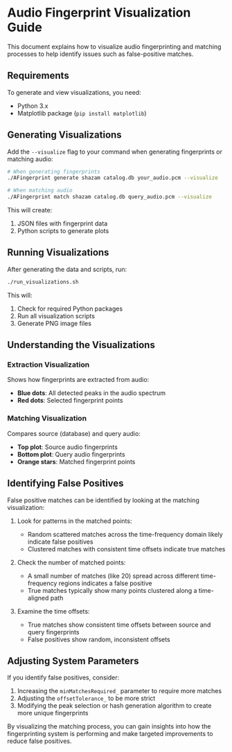 # Audio Fingerprint Visualization Guide

This document explains how to visualize audio fingerprinting and matching processes to help identify issues such as false-positive matches.

## Requirements

To generate and view visualizations, you need:

- Python 3.x
- Matplotlib package (`pip install matplotlib`)

## Generating Visualizations

Add the `--visualize` flag to your command when generating fingerprints or matching audio:

```bash
# When generating fingerprints
./AFingerprint generate shazam catalog.db your_audio.pcm --visualize

# When matching audio
./AFingerprint match shazam catalog.db query_audio.pcm --visualize
```

This will create:
1. JSON files with fingerprint data
2. Python scripts to generate plots

## Running Visualizations

After generating the data and scripts, run:

```bash
./run_visualizations.sh
```

This will:
1. Check for required Python packages
2. Run all visualization scripts
3. Generate PNG image files

## Understanding the Visualizations

### Extraction Visualization
Shows how fingerprints are extracted from audio:
- **Blue dots**: All detected peaks in the audio spectrum
- **Red dots**: Selected fingerprint points

### Matching Visualization
Compares source (database) and query audio:
- **Top plot**: Source audio fingerprints 
- **Bottom plot**: Query audio fingerprints
- **Orange stars**: Matched fingerprint points

## Identifying False Positives

False positive matches can be identified by looking at the matching visualization:

1. Look for patterns in the matched points:
   - Random scattered matches across the time-frequency domain likely indicate false positives
   - Clustered matches with consistent time offsets indicate true matches

2. Check the number of matched points:
   - A small number of matches (like 20) spread across different time-frequency regions indicates a false positive
   - True matches typically show many points clustered along a time-aligned path

3. Examine the time offsets:
   - True matches show consistent time offsets between source and query fingerprints
   - False positives show random, inconsistent offsets

## Adjusting System Parameters

If you identify false positives, consider:

1. Increasing the `minMatchesRequired_` parameter to require more matches
2. Adjusting the `offsetTolerance_` to be more strict
3. Modifying the peak selection or hash generation algorithm to create more unique fingerprints

By visualizing the matching process, you can gain insights into how the fingerprinting system is performing and make targeted improvements to reduce false positives. 